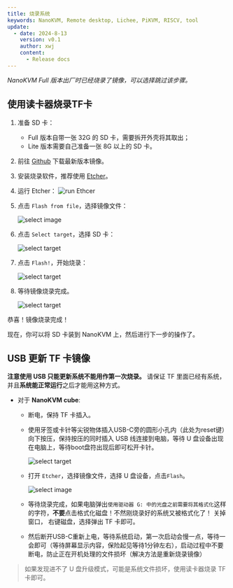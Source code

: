```yaml
---
title: 烧录系统
keywords: NanoKVM, Remote desktop, Lichee, PiKVM, RISCV, tool
update:
  - date: 2024-8-13
    version: v0.1
    author: xwj
    content:
      - Release docs
---
```


*NanoKVM Full 版本出厂时已经烧录了镜像，可以选择跳过该步骤。*

## 使用读卡器烧录TF卡

1. 准备 SD 卡：

    - Full 版本自带一张 32G 的 SD 卡，需要拆开外壳将其取出；
    - Lite 版本需要自己准备一张 8G 以上的 SD 卡。

1. 前往 [Github](https://github.com/sipeed/NanoKVM/releases/latest) 下载最新版本镜像。

1. 安装烧录软件，推荐使用 [Etcher](https://etcher.balena.io)。

1. 运行 Etcher：
    ![run Ethcer](../../../../assets/NanoKVM/flashing/run_etcher.png)

1. 点击 `Flash from file`，选择镜像文件：

    ![select image](../../../../assets/NanoKVM/flashing/select_image.png)

1. 点击 `Select target`，选择 SD 卡：

    ![select target](../../../../assets/NanoKVM/flashing/select_target.png)

1. 点击 `Flash!`，开始烧录：

    ![select target](../../../../assets/NanoKVM/flashing/flashing.png)

1. 等待镜像烧录完成。

    ![select target](../../../../assets/NanoKVM/flashing/flashed.png)

恭喜！镜像烧录完成！

现在，你可以将 SD 卡装到 NanoKVM 上，然后进行下一步的操作了。

## USB 更新 TF 卡镜像

**注意使用 USB 只能更新系统不能用作第一次烧录。**
请保证 TF 里面已经有系统，并且**系统能正常运行**之后才能用这种方式。

- 对于 **NanoKVM cube**:

  - 断电，保持 TF 卡插入。
  
  - 使用牙签或卡针等尖锐物体插入USB-C旁的圆形小孔内（此处为reset键）向下按压，保持按压的同时插入 USB 线连接到电脑，等待 U 盘设备出现在电脑上，等待boot盘符出现后即可松开卡针。
  
    ![select target](../../../../assets\NanoKVM\flashing\boot.png)
  
  - 打开 `Etcher`，选择镜像文件，选择 U 盘设备，点击`Flash`。
  
    ![select image](../../../../assets/NanoKVM/flashing/select_image.png)
  
  - 等待烧录完成，如果电脑弹出`使用驱动器 G: 中的光盘之前需要将其格式化`这样的字符，**不要**点击格式化磁盘！不然刚烧录好的系统又被格式化了！ 关掉窗口， 右键磁盘，选择弹出 TF 卡即可。
  
  - 然后断开USB-C重新上电，等待系统启动，第一次启动会慢一点，等待一会即可（等待屏幕显示内容，保险起见等待1分钟左右），启动过程中不要断电，防止正在开机处理的文件损坏（解决方法是重新烧录镜像）

> 如果发现进不了 U 盘升级模式，可能是系统文件损坏，使用读卡器烧录 TF 卡即可。
